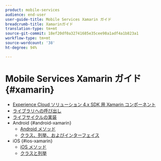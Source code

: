 ```yaml
---
product: mobile-services
audience: end-user
user-guide-title: Mobile Services Xamarin ガイド
breadcrumb-title: Xamarinガイド
translation-type: tm+mt
source-git-commit: 18ef20df0a32741685e35cee98a1adf4a1b823a1
workflow-type: tm+mt
source-wordcount: '38'
ht-degree: 94%

---
```



# Mobile Services Xamarin ガイド {#xamarin}

+ [Experience Cloud ソリューション 4.x SDK 用 Xamarin コンポーネント](get-started.md)
+ [ライブラリへの呼び出し](library-calls.md)
+ [ライフサイクルの実装](lifecycle.md)
+ Android {#android-xamarin}
   + [Android メソッド](c-android/methods-android.md)
   + [クラス、列挙、およびインターフェイス](c-android/c-classes-enums-interfaces.md)
+ iOS {#ios-xamarin}
   + [iOS メソッド](c-ios/methods-ios.md)
   + [クラスと列挙](c-ios/c-classes-enums-constants.md)
